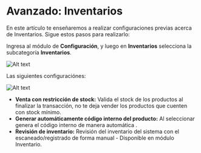 # Avanzado: Inventarios

En este artículo te enseñaremos a realizar configuraciones previas acerca de Inventarios. Sigue estos pasos para realizarlo:

Ingresa al módulo de **Configuración**, y luego en **Inventarios** selecciona la subcategoría **Inventarios**.

![Alt text](img/Configuracin-inventario1.jpg)

Las siguientes configuraciónes:

![Alt text](img/Configuracin-inventario2.jpg)

* **Venta con restricción de stock:** Valida el stock de los productos al finalizar la transacción, no te deja vender los productos que cuenten con stock mínimo.
* **Generar automáticamente código interno del producto:** Al seleccionar genera el código interno de manera automática .
* **Revisión de inventario:** Revisión del inventario del sistema con el escaneado/registrado de forma manual - Disponible en módulo Inventario.

